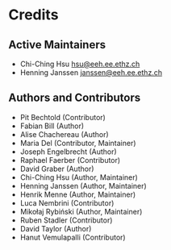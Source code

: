 # Credits

## Active Maintainers

* Chi-Ching Hsu <hsu@eeh.ee.ethz.ch>
* Henning Janssen <janssen@eeh.ee.ethz.ch>

## Authors and Contributors

* Pit Bechtold (Contributor)
* Fabian Bill (Author)
* Alise Chachereau (Author)
* Maria Del (Contributor, Maintainer)
* Joseph Engelbrecht (Author)
* Raphael Faerber (Contributor)
* David Graber (Author)
* Chi-Ching Hsu (Author, Maintainer)
* Henning Janssen (Author, Maintainer)
* Henrik Menne (Author, Maintainer)
* Luca Nembrini (Contributor)
* Mikołaj Rybiński (Author, Maintainer)
* Ruben Stadler (Contributor)
* David Taylor (Author)
* Hanut Vemulapalli (Contributor)
